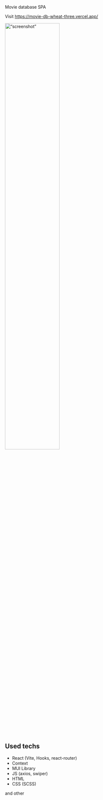 Movie database SPA 

 Visit https://movie-db-wheat-three.vercel.app/

<img src="https://img.onl/NSgsPs" alt= “screenshot” width="60%" align="middle">

## Used techs
* React (Vite, Hooks, react-router)
* Context
* MUI Library
* JS (axios, swiper)
* HTML
* CSS (SCSS)

and other

